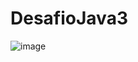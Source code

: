 # DesafioJava3

![image](https://github.com/Orliluq/DesafioJava3/assets/122529721/c0ef8d54-059f-4241-a6d9-1068412da0aa)
